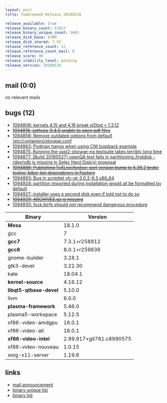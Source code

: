 ```yaml
---
layout: post
title: Tumbleweed Release 20180528

release_available: true
release_binary_count: 51023
release_binary_unique_count: 5665
release_disk_base: 839M
release_disk_shared: 7.5G
release_reference_count: 12
release_reference_count_mail: 0
release_score: 90
release_stability_level: pending
release_version: 20180528
---
```


## mail (0:0)

no relevant mails

## bugs (12)

<!--more-->

- [1094808: kernels 4.15 and 4.16 break xl2tpd <  1.3.12](https://bugzilla.opensuse.org/show_bug.cgi?id=1094808)
- ~~[1094816: zathura-0.4.0 unable to open pdf files](https://bugzilla.opensuse.org/show_bug.cgi?id=1094816)~~
- [1094858: Remove outdated options from default /etc/containers/storage.conf](https://bugzilla.opensuse.org/show_bug.cgi?id=1094858)
- [1094863: Podman hangs when using CNI loopback example](https://bugzilla.opensuse.org/show_bug.cgi?id=1094863)
- [1094875: Running the yast2-storage-ng testsuite takes terribly long time](https://bugzilla.opensuse.org/show_bug.cgi?id=1094875)
- [1094877: [Build 20180527] openQA test fails in partitioning_firstdisk - /dev/vdb is missing in Selec Hard Disk(s) proposal](https://bugzilla.opensuse.org/show_bug.cgi?id=1094877)
- ~~[1094886: Publishing:TeXLive/texlive: perl version bump to 5.26.2 broke texlive-biber-bin dependency in Factory](https://bugzilla.opensuse.org/show_bug.cgi?id=1094886)~~
- [1094893: Bug in scriptlet vlc-qt-3.0.2-6.3.x86_64](https://bugzilla.opensuse.org/show_bug.cgi?id=1094893)
- [1094924: partition imported during installation would all be formatted by default](https://bugzilla.opensuse.org/show_bug.cgi?id=1094924)
- [1094927: installer uses a second disk even if told not to do so](https://bugzilla.opensuse.org/show_bug.cgi?id=1094927)
- ~~[1094929: ARCHIVES.gz is missing](https://bugzilla.opensuse.org/show_bug.cgi?id=1094929)~~
- [1094930: fsck.btrfs should not recommend dangerous procedure](https://bugzilla.opensuse.org/show_bug.cgi?id=1094930)

Binary | Version
--- | ---
**Mesa** | 18.1.0
gcc | 7
**gcc7** | 7.3.1+r258812
**gcc8** | 8.0.1+r259636
gnome-builder | 3.28.1
gtk3-devel | 3.22.30
kate | 18.04.1
**kernel-source** | 4.16.12
**libqt5-qtbase-devel** | 5.10.0
llvm | 6.0.0
**plasma-framework** | 5.46.0
plasma5-workspace | 5.12.5
xf86-video-amdgpu | 18.0.1
xf86-video-ati | 18.0.1
**xf86-video-intel** | 2.99.917+git781.c8990575
xf86-video-nouveau | 1.0.15
xorg-x11-server | 1.19.6

## links

- [mail announcement](https://lists.opensuse.org/opensuse-factory/2018-05/msg00489.html)
- [binary unique list](http://download.tumbleweed.boombatower.com/20180528/rpm.unique.list)
- [binary list](http://download.tumbleweed.boombatower.com/20180528/rpm.list)
